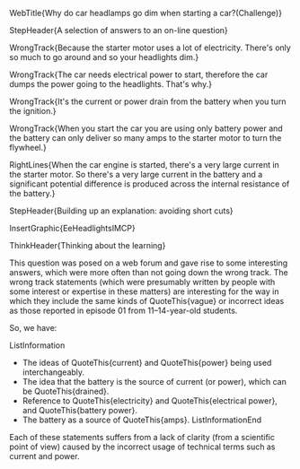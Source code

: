 WebTitle{Why do car headlamps go dim when starting a car?(Challenge)}

StepHeader{A selection of answers to an on-line question}

WrongTrack{Because the starter motor uses a lot of electricity. There's only so much to go around and so your headlights dim.}

WrongTrack{The car needs electrical power to start, therefore the car dumps the power going to the headlights. That's why.}

WrongTrack{It's the current or power drain from the battery when you turn the ignition.}

WrongTrack{When you start the car you are using only battery power and the battery can only deliver so many amps to the starter motor to turn the flywheel.}

RightLines{When the car engine is started, there's a very large current in the starter motor. So there's a very large current in the battery and a significant potential difference is produced across the internal resistance of the battery.}

StepHeader{Building up an explanation: avoiding short cuts}

InsertGraphic{EeHeadlightsIMCP}

ThinkHeader{Thinking about the learning}

This question was posed on a web forum and gave rise to some interesting answers, which were more often than not going down the wrong track. The wrong track statements (which were presumably written by people with some interest or expertise in these matters) are interesting for the way in which they include the same kinds of QuoteThis{vague} or incorrect ideas as those reported in episode 01 from 11&ndash;14-year-old students.

So, we have:

ListInformation
- The ideas of QuoteThis{current} and QuoteThis{power} being used interchangeably.
- The idea that the battery is the source of current (or power), which can be QuoteThis{drained}.
- Reference to QuoteThis{electricity} and QuoteThis{electrical power}, and QuoteThis{battery power}.
- The battery as a source of QuoteThis{amps}.
ListInformationEnd

Each of these statements suffers from a lack of clarity (from a scientific point of view) caused by the incorrect usage of technical terms such as current and power.

